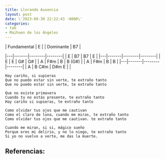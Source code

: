 ```yaml
---
title: Llorando Ausencia
layout: post
date: \'2023-09-30 22:22:43 -0000\'
categories:
- tab
- Maihuen de los Ángeles
---
```


| Fundamental | E  |
| Dominante   | B7 |

|---|-------|--------|--------|
| E | B7    | B7     | E      |
|---|-------|--------|--------|
| E | E     | G#     | G#     |
| A | F#m   | B      | B (G#) |
| A | F#m   | B      | B      |
|---|-------|--------|--------|
| A | B C#m | D#m  E |        |

~~~
Hay cariño, si supieras
Que no puedo estar sin verte, te extraño tanto
Que no puedo estar sin verte, te extraño tanto
~~~

~~~
Que no existe primavera
Cuando tu no estás presente, te extraño tanto
Hay cariño si supieras, te extraño tanto
~~~

~~~
Como olvidar tus ojos que me cautivan
Como el claro de luna, cuando me miras, te extraño tanto
Como olvidar tus ojos que me cautivan. te extraño tanto
~~~

~~~
Cuando me miran, si si, mágico sueño
Porque eres mi delirio, y no lo niego, te extraño tanto
Si yo no vuelvo a verte, me das la muerte.
~~~

Referencias:
- 
